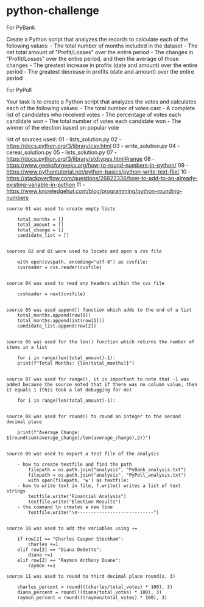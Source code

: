 # python-challenge

For PyBank

Create a Python script that analyzes the records to calculate each of the following values:
    - The total number of months included in the dataset
    - The net total amount of "Profit/Losses" over the entire period
    - The changes in "Profit/Losses" over the entire period, and then the average of those changes
    - The greatest increase in profits (date and amount) over the entire period
    - The greatest decrease in profits (date and amount) over the entire period


For PyPoll

Your task is to create a Python script that analyzes the votes and calculates each of the following values:
    - The total number of votes cast
    - A complete list of candidates who received votes
    - The percentage of votes each candidate won
    - The total number of votes each candidate won
    - The winner of the election based on popular vote




list of sources used:
    01 - lists_solution.py
    02 - https://docs.python.org/3/library/csv.html
    03 - write_solution.py
    04 - cereal_solution.py
    05 - lists_solution.py
    07 - https://docs.python.org/3/library/stdtypes.html#range
    08 - https://www.geeksforgeeks.org/how-to-round-numbers-in-python/
    09 - https://www.pythontutorial.net/python-basics/python-write-text-file/
    10 - https://stackoverflow.com/questions/26822336/how-to-add-to-an-already-existing-variable-in-python
    11 - https://www.knowledgehut.com/blog/programming/python-rounding-numbers


    source 01 was used to create empty lists

        total_months = []
        total_amount = []
        total_change = []
        candidate_list = []


    sources 02 and 03 were used to locate and open a cvs file
    
        with open(cvspath, encoding="utf-8") as cvsfile:
        cvsreader = cvs.reader(cvsfile)


    source 04 was used to read any headers within the cvs file
        
        cvsheader = next(cvsfile)


    source 05 was used append() function which adds to the end of a list
        total_months.append(row[0])
        total_months.append(int(row[1]))
        candidate_list.append(row[2])


    source 06 was used for the len() function which returns the number of items in a list
        
        for i in range(len(total_amount)-1):
        print(f"Total Months: {len(total_months)}")


    source 07 was used for range(), it is important to note that -1 was added because the source noted that if there was no column value, then it equals 1 (this took a lot debugging for me)
        
        for i in range(len(total_amount)-1):


    source 08 was used for round() to round an integer to the second decimal place
        
        print(f"Average Change: ${round(sum(average_change)/len(average_change),2)}")


    source 09 was used to export a test file of the analysis
    
        - how to create textfile and find the path
            filepath = os.path.join("analysis", "PyBank_analysis.txt")
            filepath = os.path.join("analysis", "PyPoll_analysis.txt")
            with open(filepath, 'w') as textfile:
        - how to write text in file, f.write() writes a list of text strings
            textfile.write("Financial Analysis")
            textfile.write("Election Results")
        - the command \n creates a new line
            textfile.write("\n----------------------------")
    

    source 10 was used to add the variables using +=
        
        if row[2] == "Charles Casper Stockham":
            charles +=1
        elif row[2] == "Diana DeGette":
            diana +=1
        elif row[2] == "Raymon Anthony Doane":
            raymon +=1
    
    source 11 was used to round to third decimal place round(x, 3)

        charles_percent = round(((charles/total_votes) * 100), 3)
        diana_percent = round(((diana/total_votes) * 100), 3)
        raymon_percent = round(((raymon/total_votes) * 100), 3) 

